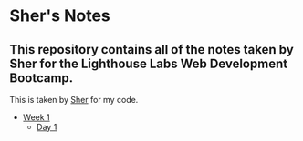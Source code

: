 # Sher's Notes
## This repository contains all of the notes taken by Sher for the Lighthouse Labs Web Development Bootcamp.
 This is taken by [Sher](https://github.com/arsala1995/lighthouse-web-notes) for my code.
* [Week 1](/Week-1)
  * [Day 1](/Week-1/Day_1)
